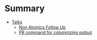 # Summary

- [Talks](./chapter_1.md)
  - [Non Atomics Follow Up](./Non-Atomics-Talk-Follow-Up_12466934.md)
  - [PR command for columnizing output](./pr-command-for-columnizing-output_11865495.md)
